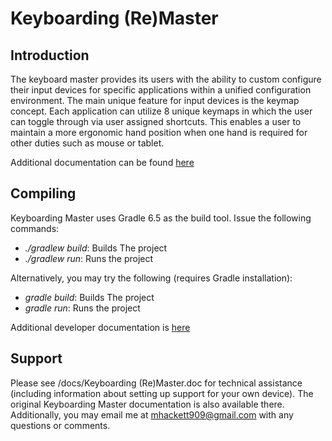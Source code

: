 # Keyboarding (Re)Master

## Introduction
The keyboard master provides its users with the ability to custom configure their input devices for specific applications within a unified configuration environment. The main unique feature for input devices is the keymap concept. Each application can utilize 8 unique keymaps in which the user can toggle through via user assigned shortcuts. This enables a user to maintain a more ergonomic hand position when one hand is required for other duties such as mouse or tablet. 

Additional documentation can be found [here](https://kbmaster.atlassian.net/wiki/display/KBM/Home)

## Compiling
Keyboarding Master uses Gradle 6.5 as the build tool.  Issue the following commands:

* *./gradlew build*: Builds The project
* *./gradlew run*: Runs the project


Alternatively, you may try the following (requires Gradle installation):
* *gradle build*: Builds The project
* *gradle run*: Runs the project


Additional developer documentation is [here](https://kbmaster.atlassian.net/wiki/display/KBM/Developer+Documentation)

## Support
Please see /docs/Keyboarding (Re)Master.doc for technical assistance (including information about setting up support for your own device). The original Keyboarding Master documentation is also available there. Additionally, you may email me at mhackett909@gmail.com with any questions or comments.
